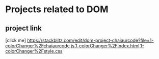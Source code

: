 # Projects related to DOM

## project link

[click me] https://stackblitz.com/edit/dom-project-chaiaurcode?file=1-colorChanger%2Fchaiaurcode.js,1-colorChanger%2Findex.html,1-colorChanger%2Fstyle.css